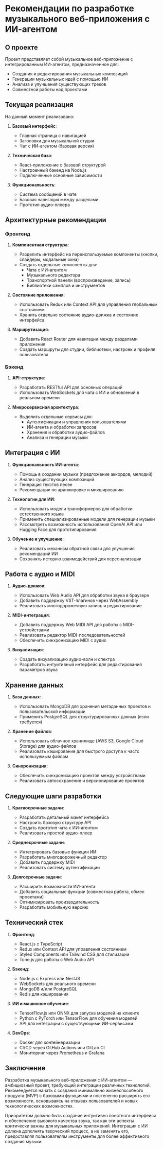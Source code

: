 # Рекомендации по разработке музыкального веб-приложения с ИИ-агентом

## О проекте

Проект представляет собой музыкальное веб-приложение с интегрированным ИИ-агентом, предназначенное для:
- Создания и редактирования музыкальных композиций
- Генерации музыкальных идей с помощью ИИ
- Анализа и улучшения существующих треков
- Совместной работы над проектами

## Текущая реализация

На данный момент реализовано:
1. **Базовый интерфейс**:
   - Главная страница с навигацией
   - Заголовки для музыкальной студии
   - Чат с ИИ-агентом (базовая версия)

2. **Техническая база**:
   - React-приложение с базовой структурой
   - Настроенный бэкенд на Node.js
   - Подключенные основные зависимости

3. **Функциональность**:
   - Система сообщений в чате
   - Базовая навигация между разделами
   - Прототип аудио-плеера

## Архитектурные рекомендации

### Фронтенд

1. **Компонентная структура**:
   - Разделить интерфейс на переиспользуемые компоненты (кнопки, слайдеры, модальные окна)
   - Создать отдельные компоненты для:
     - Чата с ИИ-агентом
     - Музыкального редактора
     - Транспортной панели (воспроизведение, запись)
     - Библиотеки сэмплов и инструментов

2. **Состояние приложения**:
   - Использовать Redux или Context API для управления глобальным состоянием
   - Хранить отдельно состояние аудио-движка и состояние интерфейса

3. **Маршрутизация**:
   - Добавить React Router для навигации между разделами приложения
   - Создать маршруты для студии, библиотеки, настроек и профиля пользователя

### Бэкенд

1. **API-структура**:
   - Разработать RESTful API для основных операций
   - Использовать WebSockets для чата с ИИ и обновлений в реальном времени

2. **Микросервисная архитектура**:
   - Выделить отдельные сервисы для:
     - Аутентификации и управления пользователями
     - ИИ-агента и обработки запросов
     - Хранения и обработки аудио-файлов
     - Анализа и генерации музыки

## Интеграция с ИИ

1. **Функциональность ИИ-агента**:
   - Помощь в создании музыки (предложение аккордов, мелодий)
   - Анализ существующих композиций
   - Генерация текстов песен
   - Рекомендации по аранжировке и микшированию

2. **Технологии для ИИ**:
   - Использовать модели трансформеров для обработки естественного языка
   - Применить специализированные модели для генерации музыки
   - Рассмотреть возможность использования OpenAI API или Hugging Face для прототипирования

3. **Обучение и улучшение**:
   - Реализовать механизм обратной связи для улучшения рекомендаций ИИ
   - Сохранять историю взаимодействий для персонализации

## Работа с аудио и MIDI

1. **Аудио-движок**:
   - Использовать Web Audio API для обработки звука в браузере
   - Добавить поддержку VST-плагинов через WebAssembly
   - Реализовать многодорожечную запись и редактирование

2. **MIDI-интеграция**:
   - Добавить поддержку Web MIDI API для работы с MIDI-устройствами
   - Реализовать редактор MIDI-последовательностей
   - Обеспечить синхронизацию MIDI с аудио

3. **Визуализация**:
   - Создать визуализацию аудио-волн и спектра
   - Разработать интуитивный интерфейс для редактирования параметров звука

## Хранение данных

1. **База данных**:
   - Использовать MongoDB для хранения метаданных проектов и пользовательской информации
   - Применить PostgreSQL для структурированных данных (если требуется)

2. **Хранение файлов**:
   - Использовать облачное хранилище (AWS S3, Google Cloud Storage) для аудио-файлов
   - Реализовать кэширование для быстрого доступа к часто используемым файлам

3. **Синхронизация**:
   - Обеспечить синхронизацию проектов между устройствами
   - Реализовать автосохранение и версионирование проектов

## Следующие шаги разработки

1. **Краткосрочные задачи**:
   - Разработать детальный макет интерфейса
   - Настроить базовую структуру API
   - Создать прототип чата с ИИ-агентом
   - Реализовать простой аудио-плеер

2. **Среднесрочные задачи**:
   - Интегрировать базовые функции ИИ
   - Разработать многодорожечный редактор
   - Добавить поддержку MIDI
   - Реализовать систему аутентификации

3. **Долгосрочные задачи**:
   - Расширить возможности ИИ-агента
   - Добавить социальные функции (совместная работа, обмен проектами)
   - Оптимизировать производительность
   - Разработать мобильную версию

## Технический стек

1. **Фронтенд**:
   - React.js с TypeScript
   - Redux или Context API для управления состоянием
   - Styled Components или Tailwind CSS для стилизации
   - Tone.js для работы с Web Audio API

2. **Бэкенд**:
   - Node.js с Express или NestJS
   - WebSockets для реального времени
   - MongoDB и/или PostgreSQL
   - Redis для кэширования

3. **ИИ и машинное обучение**:
   - TensorFlow.js или ONNX для запуска моделей на клиенте
   - Python с PyTorch или TensorFlow для обучения моделей
   - API для интеграции с существующими ИИ-сервисами

4. **DevOps**:
   - Docker для контейнеризации
   - CI/CD через GitHub Actions или GitLab CI
   - Мониторинг через Prometheus и Grafana

## Заключение

Разработка музыкального веб-приложения с ИИ-агентом — амбициозный проект, требующий интеграции различных технологий. Рекомендуется начать с создания минимально жизнеспособного продукта (MVP) с базовыми функциями и постепенно расширять его возможности, основываясь на отзывах пользователей и новых технологических возможностях.

Приоритетом должно быть создание интуитивно понятного интерфейса и обеспечение высокого качества звука, так как эти аспекты критически важны для музыкальных приложений. Интеграция с ИИ должна дополнять творческий процесс, а не заменять его, предоставляя пользователям инструменты для более эффективного создания музыки.